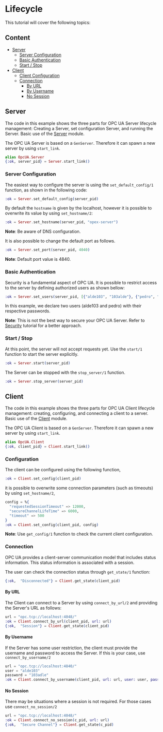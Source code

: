 # Lifecycle

This tutorial will cover the following topics:

## Content

- [Server](#server)
  - [Server Configuration](#server-configuration)
  - [Basic Authentication](#basic-authentication)
  - [Start / Stop](#start-/-stop)
- [Client](#client)
  - [Client Configuration](#client-configuration)
  - [Connection](#connection)
    - [By URL](#by-url)
    - [By Username](#by-username)
    - [No Session](#no-session)

## Server

The code in this example shows the three parts for OPC UA Server lifecycle management: Creating a Server, set configuration Server, and running the Server. Basic use of the [Server](https://hexdocs.pm/opex62541/OpcUA.Server.html) module.

The OPC UA Server is based on a `GenServer`. Therefore it can spawn a new server by using `start_link`.

```elixir
alias OpcUA.Server
{:ok, server_pid} = Server.start_link()
```

### Server Configuration

The easiest way to configure the server is using the `set_default_config/1` function, as shown in the following code:

```elixir
:ok = Server.set_default_config(server_pid)
```

By default the `hostname` is given by the localhost, however it is possible to overwrite its value by using  `set_hostname/2`:

```elixir
:ok = Server.set_hostname(server_pid, "opex-server")
```
**Note**: Be aware of DNS configuration.

It is also possible to change the default port as follows.

```elixir
:ok = Server.set_port(server_pid, 4040)
```

**Note**: Default port value is 4840.

### Basic Authentication

Security is a fundamental aspect of OPC UA. It is possible to restrict access to the server by defining authorized users as shown bellow:

```elixir
:ok = Server.set_users(server_pid, [{"alde103", "103alde"}, {"pedro", "ordep"}])
```

In this example, we declare two users (alde103 and pedro) with their respective passwords.

**Note**: This is not the best way to secure your OPC UA Server. Refer to [Security](https://hexdocs.pm/opex62541/doc/security.html) tutorial for a better approach.

### Start / Stop

At this point, the server will not accept requests yet. Use the `start/1` function to start the server explicitly.

```elixir
:ok = Server.start(server_pid)
```

The Server can be stopped with the `stop_server/1` function.

```elixir
:ok = Server.stop_server(server_pid)
```

## Client

The code in this example shows the three parts for OPC UA Client lifecycle management: creating, configuring, and connecting a client to a server. Basic use of the [Client](https://hexdocs.pm/opex62541/OpcUA.Client.html) module.

The OPC UA Client is based on a `GenServer`. Therefore it can spawn a new server by using `start_link`.

```elixir
alias OpcUA.Client
{:ok, client_pid} = Client.start_link()
```

### Configuration

The client can be configured using the following function,

```elixir
:ok = Client.set_config(client_pid)
```
it is possible to overwrite some connection parameters (such as timeouts) by using  `set_hostname/2`,

```elixir
config = %{
  "requestedSessionTimeout" => 12000,
  "secureChannelLifeTime" => 6000,
  "timeout" => 500
}
:ok = Client.set_config(client_pid, config)
```

**Note**: Use `get_config/1` function to check the current client configuration.

### Connection

OPC UA provides a client-server communication model that includes status information. This status information is associated with a session.

The user can check the connection status through `get_state/1` function:

```elixir
{:ok,  "Disconnected"} = Client.get_state(client_pid)
```

#### By URL

The Client can connect to a Server by using `connect_by_url/2` and providing the Server's URL as follows:

```elixir
url = "opc.tcp://localhost:4048/"
:ok = Client.connect_by_url(client_pid, url: url)
{:ok,  "Session"} = Client.get_state(client_pid)
```

#### By Username

If the Server has some user restriction, the client must provide the username and password to access the Server. If this is your case, use `connect_by_username/2`

```elixir
url = "opc.tcp://localhost:4840/"
user = "alde103"
password = "103adle"
:ok = Client.connect_by_username(client_pid, url: url, user: user, password: password)
```

#### No Session

There may be situations where a session is not required. For those cases use `connect_no_session/2`

```elixir
url = "opc.tcp://localhost:4048/"
:ok = Client.connect_no_session(c_pid, url: url)
{:ok,  "Secure Channel"} = Client.get_state(c_pid)
```